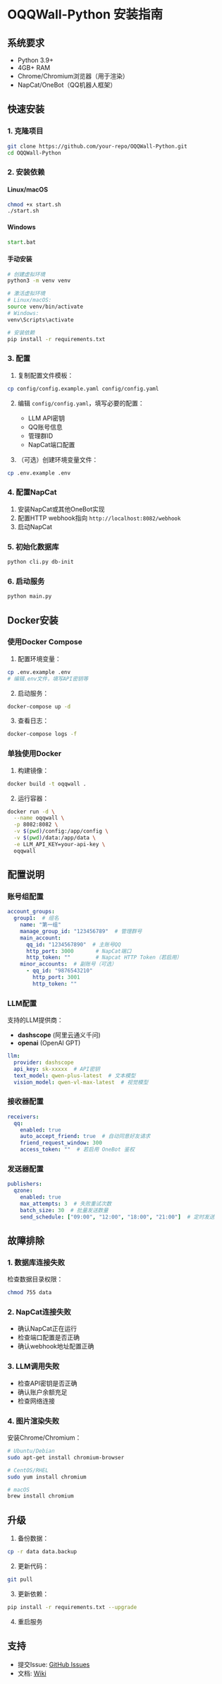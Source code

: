 # OQQWall-Python 安装指南

## 系统要求

- Python 3.9+
- 4GB+ RAM
- Chrome/Chromium浏览器（用于渲染）
- NapCat/OneBot（QQ机器人框架）

## 快速安装

### 1. 克隆项目

```bash
git clone https://github.com/your-repo/OQQWall-Python.git
cd OQQWall-Python
```

### 2. 安装依赖

#### Linux/macOS
```bash
chmod +x start.sh
./start.sh
```

#### Windows
```cmd
start.bat
```

#### 手动安装
```bash
# 创建虚拟环境
python3 -m venv venv

# 激活虚拟环境
# Linux/macOS:
source venv/bin/activate
# Windows:
venv\Scripts\activate

# 安装依赖
pip install -r requirements.txt
```

### 3. 配置

1. 复制配置文件模板：
```bash
cp config/config.example.yaml config/config.yaml
```

2. 编辑 `config/config.yaml`，填写必要的配置：
   - LLM API密钥
   - QQ账号信息
   - 管理群ID
   - NapCat端口配置

3. （可选）创建环境变量文件：
```bash
cp .env.example .env
```

### 4. 配置NapCat

1. 安装NapCat或其他OneBot实现
2. 配置HTTP webhook指向 `http://localhost:8082/webhook`
3. 启动NapCat

### 5. 初始化数据库

```bash
python cli.py db-init
```

### 6. 启动服务

```bash
python main.py
```

## Docker安装

### 使用Docker Compose

1. 配置环境变量：
```bash
cp .env.example .env
# 编辑.env文件，填写API密钥等
```

2. 启动服务：
```bash
docker-compose up -d
```

3. 查看日志：
```bash
docker-compose logs -f
```

### 单独使用Docker

1. 构建镜像：
```bash
docker build -t oqqwall .
```

2. 运行容器：
```bash
docker run -d \
  --name oqqwall \
  -p 8082:8082 \
  -v $(pwd)/config:/app/config \
  -v $(pwd)/data:/app/data \
  -e LLM_API_KEY=your-api-key \
  oqqwall
```

## 配置说明

### 账号组配置

```yaml
account_groups:
  group1:  # 组名
    name: "第一组"
    manage_group_id: "123456789"  # 管理群号
    main_account:
      qq_id: "1234567890"  # 主账号QQ
      http_port: 3000       # NapCat端口
      http_token: ""        # Napcat HTTP Token（若启用）
    minor_accounts:  # 副账号（可选）
      - qq_id: "9876543210"
        http_port: 3001
        http_token: ""
```

### LLM配置

支持的LLM提供商：
- **dashscope** (阿里云通义千问)
- **openai** (OpenAI GPT)

```yaml
llm:
  provider: dashscope
  api_key: sk-xxxxx  # API密钥
  text_model: qwen-plus-latest  # 文本模型
  vision_model: qwen-vl-max-latest  # 视觉模型
```

### 接收器配置

```yaml
receivers:
  qq:
    enabled: true
    auto_accept_friend: true  # 自动同意好友请求
    friend_request_window: 300
    access_token: ""  # 若启用 OneBot 鉴权
```

### 发送器配置

```yaml
publishers:
  qzone:
    enabled: true
    max_attempts: 3  # 失败重试次数
    batch_size: 30  # 批量发送数量
    send_schedule: ["09:00", "12:00", "18:00", "21:00"]  # 定时发送
```

## 故障排除

### 1. 数据库连接失败

检查数据目录权限：
```bash
chmod 755 data
```

### 2. NapCat连接失败

- 确认NapCat正在运行
- 检查端口配置是否正确
- 确认webhook地址配置正确

### 3. LLM调用失败

- 检查API密钥是否正确
- 确认账户余额充足
- 检查网络连接

### 4. 图片渲染失败

安装Chrome/Chromium：
```bash
# Ubuntu/Debian
sudo apt-get install chromium-browser

# CentOS/RHEL
sudo yum install chromium

# macOS
brew install chromium
```

## 升级

1. 备份数据：
```bash
cp -r data data.backup
```

2. 更新代码：
```bash
git pull
```

3. 更新依赖：
```bash
pip install -r requirements.txt --upgrade
```

4. 重启服务

## 支持

- 提交Issue: [GitHub Issues](https://github.com/your-repo/issues)
- 文档: [Wiki](https://github.com/your-repo/wiki)
